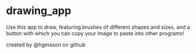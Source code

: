 # drawing_app

Use this app to draw, featuring brushes of different shapes and sizes, and a button with which you can copy your image to paste into other programs!

created by @hgmason on github
